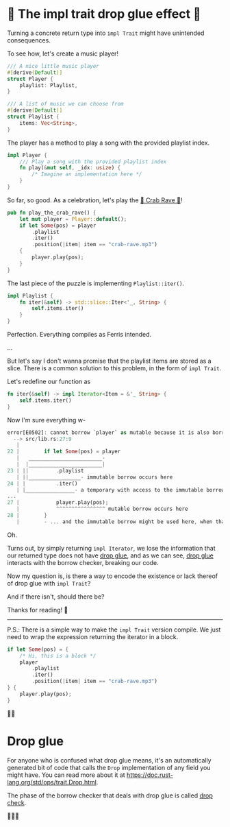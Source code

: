 # 🦀 The impl trait drop glue effect 🦀

Turning a concrete return type into `impl Trait` might have unintended consequences.

To see how, let's create a music player!

```Rust
/// A nice little music player
#[derive(Default)]
struct Player {
    playlist: Playlist,
}

/// A list of music we can choose from
#[derive(Default)]
struct Playlist {
    items: Vec<String>,
}
```

The player has a method to play a song with the provided playlist index.

```Rust
impl Player {
    /// Play a song with the provided playlist index
    fn play(&mut self, _idx: usize) {
        /* Imagine an implementation here */
    }
}
```

So far, so good. As a celebration, let's play the [🦀 Crab Rave 🦀](<https://www.youtube.com/watch?v=LDU_Txk06tM>)!

```Rust
pub fn play_the_crab_rave() {
    let mut player = Player::default();
    if let Some(pos) = player
        .playlist
        .iter()
        .position(|item| item == "crab-rave.mp3")
    {
        player.play(pos);
    }
}
```

The last piece of the puzzle is implementing `Playlist::iter()`.

```Rust
impl Playlist {
    fn iter(&self) -> std::slice::Iter<'_, String> {
        self.items.iter()
    }
}
```

Perfection. Everything compiles as Ferris intended.

...

But let's say I don't wanna promise that the playlist items are stored as a slice.
There is a common solution to this problem, in the form of `impl Trait`.

Let's redefine our function as

```Rust
fn iter(&self) -> impl Iterator<Item = &'_ String> {
    self.items.iter()
}
```

Now I'm sure everything w-

```Rust
error[E0502]: cannot borrow `player` as mutable because it is also borrowed as immutable
  --> src/lib.rs:27:9
   |
22 |        if let Some(pos) = player
   |   ________________________-
   |  |________________________|
23 | ||         .playlist
   | ||_________________- immutable borrow occurs here
24 | |          .iter()
   | |________________- a temporary with access to the immutable borrow is created here ...
...
27 |            player.play(pos);
   |            ^^^^^^^^^^^^^^^^ mutable borrow occurs here
28 |        }
   |        - ... and the immutable borrow might be used here, when that temporary is dropped and runs the destructor for type `impl Iterator<Item = String>`
```

Oh.

Turns out, by simply returning `impl Iterator`, we lose the information that our returned type does not have [drop glue](#drop-glue),
and as we can see, [drop glue](#drop-glue) interacts with the borrow checker, breaking our code.

Now my question is, is there a way to encode the existence or lack thereof of drop glue with `impl Trait`?

And if there isn't, should there be?

Thanks for reading! 🦀

-----

P.S.: There is a simple way to make the `impl Trait` version compile. We just need to wrap the
expression returning the iterator in a block.

```Rust
if let Some(pos) = {
    /* Hi, this is a block */
    player
        .playlist
        .iter()
        .position(|item| item == "crab-rave.mp3")
} {
    player.play(pos);
}
```

🦀🦀

# Drop glue

For anyone who is confused what drop glue means, it's an automatically generated bit of code that
calls the `Drop` implementation of any field you might have.
You can read more about it at <https://doc.rust-lang.org/std/ops/trait.Drop.html>.

The phase of the borrow checker that deals with drop glue is called
[drop check](<https://doc.rust-lang.org/std/ops/trait.Drop.html#drop-check>).

🦀🦀🦀
